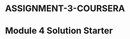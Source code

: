 # ASSIGNMENT-3-COURSERA
<html>
<head>
  <meta charset="utf-8">
 <script src="https://github.com/mokshiaya/ASSIGNMENT-3-COURSERA/blob/main/Mspeakhello.js"></script>
  <script src="https://github.com/mokshiaya/ASSIGNMENT-3-COURSERA/blob/main/Mgoodbye.js"></script>
<script src="Mscript.js"></script>
</head>
<body>
  <h1>Module 4 Solution Starter</h1>
   
</body>

</html>
